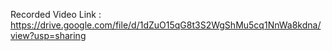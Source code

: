 Recorded Video Link : https://drive.google.com/file/d/1dZuO15qG8t3S2WgShMu5cq1NnWa8kdna/view?usp=sharing
